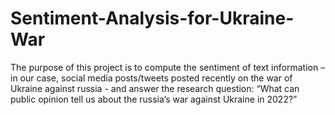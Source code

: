 # Sentiment-Analysis-for-Ukraine-War

The purpose of this project is to compute the sentiment of text information – in our case, social 
media posts/tweets posted recently on the war of Ukraine against russia - and answer the research 
question: “What can public opinion tell us about the  russia’s war against Ukraine in 2022?” 
